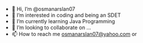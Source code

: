 - 👋 Hi, I’m @osmanarslan07
- 👀 I’m interested in coding and being an SDET
- 🌱 I’m currently learning Java Programming
- 💞️ I’m looking to collaborate on ...
- 📫 How to reach me osmanarslan07@yahoo.com or 

<!---
osmanarslan07/osmanarslan07 is a ✨ special ✨ repository because its `README.md` (this file) appears on your GitHub profile.
You can click the Preview link to take a look at your changes.
--->
